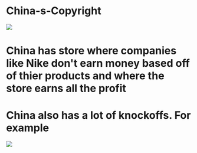 # China-s-Copyright
<html>
	<head>
	</head>
	<body>
		<img src="https://www.sneakerfiles.com/wp-content/uploads/2010/02/pistons-trainer-bans-the-nike-hyperize-3.png">
	</body>
</html>
<html>
	<head>
	</head>
	<body>
		<p><h1>China has store where companies like Nike don't earn money based off of thier products and where the store earns all the profit</h1></p>
	</body>
</html>
<html>
	<head>
	</head>
	<body>
    <p><h1>China also has a lot of knockoffs. For example</h1></p>
	</body>
</html>
<html>
	<head>
	</head>
	<body>
		<img src="http://dazedimg.dazedgroup.netdna-cdn.com/960/0-0-960-640/azure/dazed-prod/1040/4/1044740.jpg">
	</body>
</html>
